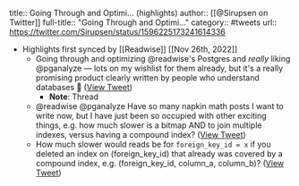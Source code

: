 title:: Going Through and Optimi... (highlights)
author:: [[@Sirupsen on Twitter]]
full-title:: "Going Through and Optimi..."
category:: #tweets
url:: https://twitter.com/Sirupsen/status/1596225173241614336

- Highlights first synced by [[Readwise]] [[Nov 26th, 2022]]
	- Going through and optimizing @readwise's Postgres and _really_ liking @pganalyze — lots on my wishlist for them already, but it's a really promising product clearly written by people who understand databases 💞 ([View Tweet](https://twitter.com/Sirupsen/status/1596225173241614336))
		- **Note**: Thread
	- @readwise @pganalyze Have so many napkin math posts I want to write now, but I have just been so occupied with other exciting things, e.g. how much slower is a bitmap AND to join multiple  indexes, versus having a compound index? ([View Tweet](https://twitter.com/Sirupsen/status/1596225750373376006))
	- How much slower would reads be for `foreign_key_id = x` if you deleted an index on (foreign_key_id) that already was covered by a compound index, e.g. (foreign_key_id, column_a, column_b)? ([View Tweet](https://twitter.com/Sirupsen/status/1596226867853410304))